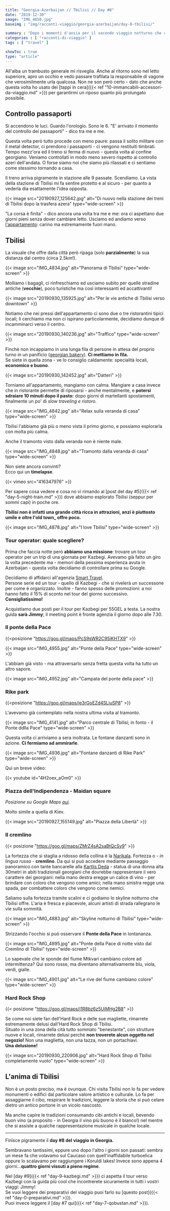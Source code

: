 ```yaml
---
title: "Georgia-Azerbaijan // Tbilisi // Day #8"
date: "2019-12-30"
image: "IMG_4850.jpg"
baseimg : "img/racconti-viaggio/georgia-azerbaijan/day-8-tbilisi/"

summary : "Dopo i momenti d'ansia per il secondo viaggio notturno che ci aspettava - torniamo a Tbilisi e la esploriamo pigramente e con calma, cercando di cogliere i suoi #vibes."
categories : [ "racconti-di-viaggio" ]
tags : [ "travel" ]

showToc : true
type: "article"
---
```


All'alba un trambusto generale mi risveglia. Anche al ritorno sono nel letto superiore, apro un occhio e vedo passare trafilata la responsabile di vagone che verosimilmente urla qualcosa. Non ne son però certo - dato che anche questa volta ho usato dei [tappi in cera]({{< ref "10-immancabili-accessori-da-viaggio.md" >}}) per garantirmi un riposo quanto più prolungato possibile.

## Controllo passaporti

Si accendono le luci. Guardo l'orologio. Sono le 6. "E' arrivato il momento del controllo dei passaporti" - dico tra me e me.

Questa volta però tutto procede con meno paure: passa il solito militare con il metal detector, ci prendono i passaporti - ci vengono restituiti timbrati. Tempo mezz'ora ed il treno si ferma di nuovo - questa volta al confine georgiano. Veniamo controllati in modo meno severo rispetto ai controllo azeri dell'andata. O forse siamo noi che siamo più rilassati e ci sentiamo come stessimo tornando a casa.

Il treno arriva pigramente in stazione alle 9 passate. Scendiamo. La vista della stazione di Tbilisi mi fa sentire protetto e al sicuro - per quanto a vederla dia esattamente l'idea opposta.

{{< image src="20190927_125642.jpg" alt="Di nuovo nella stazione dei treni di Tbilisi dopo la trasfera azera" type="wide-screen" >}}

"La corsa è finita" - dico ancora una volta tra me e me: ora ci aspettano due giorni pieni senza dover cambiare letto. Usciamo ed andiamo verso [l'appartamento](https://goo.gl/maps/Zi8KQFj4sk3yJjyv8): carino ma estremamente fuori mano.

## Tbilisi

La visuale che offre dalla città però ripaga (solo **parzialmente**) la sua distanza dal centro (circa 2.5km!).

{{< image src="IMG_4834.jpg" alt="Panorama di Tbilisi" type="wide-screen" >}}

Molliamo i bagagli, ci rinfreschiamo ed usciamo subito per quelle stradine antiche (**vecchie**), poco turistiche ma così interessanti ed accattivanti!

{{< image src="20190930_135925.jpg" alt="Per le vie antiche di Tbilisi verso downtown" >}}

Notiamo che nei pressi dell'appartamento ci sono due o tre ristorantini tipici locali; li cerchiamo ma non ci ispirano particolarmente, decidiamo dunque di incamminarci verso il centro.

{{< image src="20190930_140236.jpg" alt="Traffico" type="wide-screen" >}}

Finchè non incappiamo in una lunga fila di persone in attesa del proprio turno in un panificio ([georgian bakery](https://goo.gl/maps/4mgT2uMDPwg7uNjK6)). **Ci mettiamo in fila.**  
Se siete in quella zona - ve lo consiglio caldamente: specialità locali, **economico e buono**.

{{< image src="20190930_142452.jpg" alt="Datteri" >}}

Torniamo all'appartamento, mangiamo con calma. Mangiare a casa invece che in ristorante permette di riposarsi - anche mentalmente, e **potersi sdraiare 10 minuti dopo il pasto:** dopo giorni di martellanti spostamenti, finalmente un po' di _slow traveling e ristoro._

{{< image src="IMG_4842.jpg" alt="Relax sulla veranda di casa" type="wide-screen" >}}

Tbilisi l'abbiamo già più o meno vista il primo giorno, e possiamo esplorarla con molta più calma.

Anche il tramonto visto dalla veranda non è niente male.

{{< image src="IMG_4848.jpg" alt="Tramonto dalla veranda di casa" type="wide-screen" >}}

Non siete ancora convinti?  
Ecco qui un **timelapse**.

{{< vimeo src="416347976" >}}

Per sapere cosa vedere e cosa no vi rimando al [post del day #5]({{< ref "day-5-night-train.md" >}}) dove abbiamo esplorato Tbilisi (seppur per sommi capi) in poche ore.  

**Tbilisi non è infatti una grande città ricca in attrazioni, anzi è piuttosto umile e oltre l'old town_ offre poco.**

{{< image src="IMG_4878.jpg" alt="I love Tbilisi" type="wide-screen" >}}

### Tour operator: quale scegliere?

Prima che faccia notte però **abbiamo una missione**: trovare un tour operator per un trip di una giornata per Kazbegi. Avevamo già fatto un giro la volta precedente ma - memori della pessima esperienza avuta in Azerbaijan - questa volta decidiamo di controllare prima su Google.

Decidiamo di affidarci all'agenzia [Smart Travel](https://g.page/Smarttravelgeorgia?share).  
Persone serie ed un tour - quello di Kazbegi - che si rivelerà un successone per come è organizzato. Inoltre - fanno spesso delle promozioni: a noi hanno fatto il 15% di sconto nel tour del giorno successivo.  
**Consigliatissimo!**

Acquistiamo due posti per il tour per Kazbegi per 55GEL a testa. La nostra guida **sarà Jimmy**; il meeting point è fronte agenzia il giorno dopo alle 7.30.

### Il ponte della Pace

{{<posizione "https://goo.gl/maps/PcS9sWR2C95iKHTX9" >}}

{{< image src="IMG_4955.jpg" alt="Ponte della Pace" type="wide-screen" >}}

L'abbiam già visto - ma attraversarlo senza fretta questa volta ha tutto un altro sapore.

{{< image src="IMG_4952.jpg" alt="Campata del ponte della pace" >}}

### Rike park

{{<posizione "https://goo.gl/maps/je3rGoEZd4SLiuSP8" >}}

L'avevamo già contemplato nella nostra ultima visita al tramonto.

{{< image src="IMG_4141.jpg" alt="Parco centrale di Tbilisi; in fonto - il Ponte ddlla Pace" type="wide-screen" >}}

Questa volta ci arriviamo a sera inoltrata. Le fontane danzanti sono in azione. **Ci fermiamo ad ammirarle**.

{{< image src="IMG_4936.jpg" alt="Fontane danzanti di Rike Park" type="wide-screen" >}}

Qui un breve video:

{{< youtube id="4H2oex_aOm0" >}}

### Piazza dell'Indipendenza - Maidan square

_Posizione su Google Maps [qui](https://g.page/vip-translations?share)._

Molto simile a quella di Kiev.

{{< image src="20190927_155149.jpg" alt="Piazza della Libertà" >}}

### Il cremlino

{{< posizione "https://goo.gl/maps/ZMrZ4sA2saBtQcSy9" >}}

La fortezza che si staglia a ridosso della collina è la [Narikala](https://goo.gl/maps/kjYjfTJoAxnXyzXr5). Fortezza o - _in lingua russa_ - **cremlino**. Da qui si può accedere mediante passaggio panoramico con tante bancarelle alla [Kartlis Deda](https://goo.gl/maps/SUuV6PrJpQdARxd17) - statua di una donna alta 30metri in abiti tradizionali georgiani che dovrebbe rappresentare il vero carattere dei georgiani: nella mano destra eregge un calice di vino - per brindare con coloro che vengono come amici; nella mano sinistra regge una spada, per combattere coloro che vengono come nemici.

Saliamo sulla fortezza tramite scalini e ci godiamo lo skyline notturno che Tbilisi offre. L'aria è fresca e piacevole, alcuni artisti di strada rallegrano le vie sulla sommità.

{{< image src="IMG_4883.jpg" alt="Skyline notturno di Tbilisi" type="wide-screen" >}}

Strizzando l'occhio si può osservare il **Ponte della Pace** in lontananza.

{{< image src="IMG_4895.jpg" alt="Ponte della Pace di notte visto dal Cremlino di Tbilisi" type="wide-screen" >}}

Lo sapevate che le sponde del fiume Mtkvari cambiano colore ad intermittenza? Qui sono rosse, ma diventano alternativamente blu, viola, verdi, gialle.

{{< image src="IMG_4901.jpg" alt="Le rive del fiume cambiano colore" type="wide-screen" >}}

### Hard Rock Shop

{{< posizione "https://goo.gl/maps/j1R8bz6z5UiMHg2B8" >}}

Se come noi siete fan dell'Hard Rock e delle sue magliette, rimarrete estremamente delusi dall'Hard Rock Shop di Tbilisi.  
Situato in una zona della cità tutto sommato "benestante", con strutture nuove e locali, rimarrete delusi perchè **non troverete alcun oggetto nel negozio!** Non una maglietta, non una tazza, non un portachiavi.  
**Una delusione!**

{{< image src="20190930_220906.jpg" alt="Hard Rock Shop di Tbilisi completamente vuoto" type="wide-screen" >}}

## L'anima di Tbilisi

Non è un posto preciso, ma è ovunque. Chi visita Tbilisi non lo fa per vedere monumenti o edifici dal particolare valore artistico e culturale. Lo fa per assaggiarne il cibo, respirare le tradizioni, leggere la storia che si può celare dietro un antico portone in un vicolo nascosto.

Ma anche capire le tradizioni consumando cibi antichi e locali, bevendo buon vino (a proposito - in Georgia il vino più buono è il bianco!) nel mentre che si assiste a qualche rappresentazione musicale in qualche locale.

* * *

Finisce pigramente il **day #8 del viaggio in Georgia.**

Sembravano tantissimi, eppure uno dopo l'altro i giorni son passati: sembra un mese fa che volavamo sul Caucaso con quell'inaffidabile turboelica oppure lo scalavamo per raggiungere i Koruldi lakes! Invece sono appena 4 giorni...**quattro giorni vissuti a pieno regime**.

Nel [day #9]({{< ref "day-9-kazbegi.md" >}}) ci aspetta il tour verso Kazbegi con la guida più cool che incontrerete sicuramente in tutti i vostri viaggi: Jimmy!  
Se vuoi leggere dei preparativi del viaggio puoi farlo su [questo post]({{< ref "day-0-preparativi.md" >}}).  
Puoi invece leggere il [day #7 qui]({{< ref "day-7-qobustan.md" >}}).
